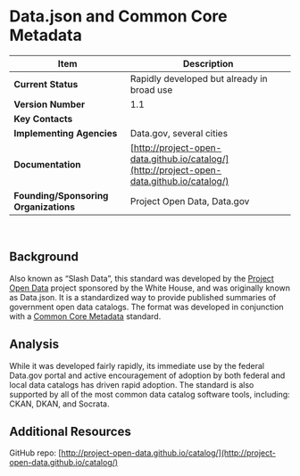 # Data.json and Common Core Metadata

| Item | Description |
| --- | --- |
| **Current Status** | Rapidly developed but already in broad use |
| **Version Number** | 1.1 |
| **Key Contacts** |  |
| **Implementing Agencies** | Data.gov, several cities |
| **Documentation** | [http://project-open-data.github.io/catalog/](http://project-open-data.github.io/catalog/) |
| **Founding/Sponsoring Organizations** | Project Open Data, Data.gov |
<br>

## Background

Also known as “Slash Data”, this standard was developed by the [Project Open Data](https://project-open-data.cio.gov/) project sponsored by the White House, and was originally known as Data.json. It is a standardized way to provide published summaries of government open data catalogs. The format was developed in conjunction with a [Common Core Metadata](https://project-open-data.cio.gov/v1.1/schema/) standard.

## Analysis

While it was developed fairly rapidly, its immediate use by the federal Data.gov portal and active encouragement of adoption by both federal and local data catalogs has driven rapid adoption. The standard is also supported by all of the most common data catalog software tools, including: CKAN, DKAN, and Socrata.

## Additional Resources

GitHub repo: [http://project-open-data.github.io/catalog/](http://project-open-data.github.io/catalog/)
